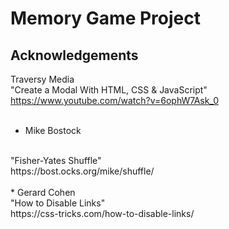 # Memory Game Project

## Acknowledgements
Traversy Media
<br>
"Create a Modal With HTML, CSS & JavaScript"
<br>
https://www.youtube.com/watch?v=6ophW7Ask_0
<br><br>
* Mike Bostock
<br>
"Fisher-Yates Shuffle"
<br>
https://bost.ocks.org/mike/shuffle/
<br><br>
* Gerard Cohen
<br>
"How to Disable Links"
<br>
https://css-tricks.com/how-to-disable-links/
<br><br>
